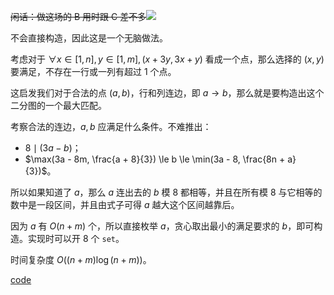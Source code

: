 ~~闲话：做这场的 B 用时跟 C 差不多![](//图.tk/6)~~

不会直接构造，因此这是一个无脑做法。

考虑对于 $\forall x \in [1, n], y \in [1, m], (x + 3y, 3x + y)$ 看成一个点，那么选择的 $(x, y)$ 要满足，不存在一行或一列有超过 $1$ 个点。

这启发我们对于合法的点 $(a, b)$，行和列连边，即 $a \to b$，那么就是要构造出这个二分图的一个最大匹配。

考察合法的连边，$a, b$ 应满足什么条件。不难推出：

- $8 \mid (3a - b)$；
- $\max(3a - 8m, \frac{a + 8}{3}) \le b \le \min(3a - 8, \frac{8n + a}{3})$。

所以如果知道了 $a$，那么 $a$ 连出去的 $b$ 模 $8$ 都相等，并且在所有模 $8$ 与它相等的数中是一段区间，并且由式子可得 $a$ 越大这个区间越靠后。

因为 $a$ 有 $O(n + m)$ 个，所以直接枚举 $a$，贪心取出最小的满足要求的 $b$，即可构造。实现时可以开 $8$ 个 `set`。

时间复杂度 $O((n + m) \log (n + m))$。

[code](https://atcoder.jp/contests/arc139/submissions/41643911)